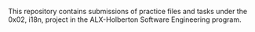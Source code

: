 This repository contains submissions of practice files and tasks under the 0x02, i18n, project in the ALX-Holberton Software Engineering program.
